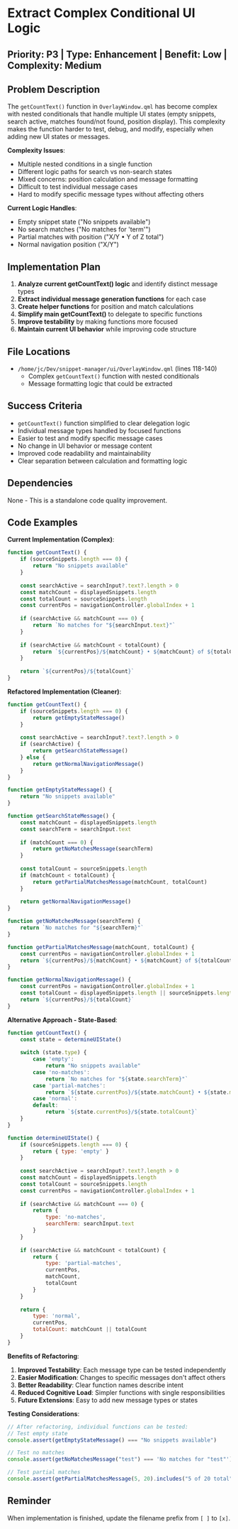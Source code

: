 # Extract Complex Conditional UI Logic

## Priority: P3 | Type: Enhancement | Benefit: Low | Complexity: Medium

## Problem Description

The `getCountText()` function in `OverlayWindow.qml` has become complex with nested conditionals that handle multiple UI states (empty snippets, search active, matches found/not found, position display). This complexity makes the function harder to test, debug, and modify, especially when adding new UI states or messages.

**Complexity Issues**:
- Multiple nested conditions in a single function
- Different logic paths for search vs non-search states
- Mixed concerns: position calculation and message formatting
- Difficult to test individual message cases
- Hard to modify specific message types without affecting others

**Current Logic Handles**:
- Empty snippet state ("No snippets available")
- No search matches ("No matches for 'term'")
- Partial matches with position ("X/Y • Y of Z total")
- Normal navigation position ("X/Y")

## Implementation Plan

1. **Analyze current getCountText() logic** and identify distinct message types
2. **Extract individual message generation functions** for each case
3. **Create helper functions** for position and match calculations
4. **Simplify main getCountText()** to delegate to specific functions
5. **Improve testability** by making functions more focused
6. **Maintain current UI behavior** while improving code structure

## File Locations

- `/home/jc/Dev/snippet-manager/ui/OverlayWindow.qml` (lines 118-140)
  - Complex `getCountText()` function with nested conditionals
  - Message formatting logic that could be extracted

## Success Criteria

- `getCountText()` function simplified to clear delegation logic
- Individual message types handled by focused functions
- Easier to test and modify specific message cases
- No change in UI behavior or message content
- Improved code readability and maintainability
- Clear separation between calculation and formatting logic

## Dependencies

None - This is a standalone code quality improvement.

## Code Examples

**Current Implementation (Complex)**:
```javascript
function getCountText() {
    if (sourceSnippets.length === 0) {
        return "No snippets available"
    }
    
    const searchActive = searchInput?.text?.length > 0
    const matchCount = displayedSnippets.length  
    const totalCount = sourceSnippets.length
    const currentPos = navigationController.globalIndex + 1
    
    if (searchActive && matchCount === 0) {
        return `No matches for "${searchInput.text}"`
    }
    
    if (searchActive && matchCount < totalCount) {
        return `${currentPos}/${matchCount} • ${matchCount} of ${totalCount} total`
    }
    
    return `${currentPos}/${totalCount}`
}
```

**Refactored Implementation (Cleaner)**:
```javascript
function getCountText() {
    if (sourceSnippets.length === 0) {
        return getEmptyStateMessage()
    }
    
    const searchActive = searchInput?.text?.length > 0
    if (searchActive) {
        return getSearchStateMessage()
    } else {
        return getNormalNavigationMessage()
    }
}

function getEmptyStateMessage() {
    return "No snippets available"
}

function getSearchStateMessage() {
    const matchCount = displayedSnippets.length
    const searchTerm = searchInput.text
    
    if (matchCount === 0) {
        return getNoMatchesMessage(searchTerm)
    }
    
    const totalCount = sourceSnippets.length
    if (matchCount < totalCount) {
        return getPartialMatchesMessage(matchCount, totalCount)
    }
    
    return getNormalNavigationMessage()
}

function getNoMatchesMessage(searchTerm) {
    return `No matches for "${searchTerm}"`
}

function getPartialMatchesMessage(matchCount, totalCount) {
    const currentPos = navigationController.globalIndex + 1
    return `${currentPos}/${matchCount} • ${matchCount} of ${totalCount} total`
}

function getNormalNavigationMessage() {
    const currentPos = navigationController.globalIndex + 1
    const totalCount = displayedSnippets.length || sourceSnippets.length
    return `${currentPos}/${totalCount}`
}
```

**Alternative Approach - State-Based**:
```javascript
function getCountText() {
    const state = determineUIState()
    
    switch (state.type) {
        case 'empty':
            return "No snippets available"
        case 'no-matches':
            return `No matches for "${state.searchTerm}"`
        case 'partial-matches':
            return `${state.currentPos}/${state.matchCount} • ${state.matchCount} of ${state.totalCount} total`
        case 'normal':
        default:
            return `${state.currentPos}/${state.totalCount}`
    }
}

function determineUIState() {
    if (sourceSnippets.length === 0) {
        return { type: 'empty' }
    }
    
    const searchActive = searchInput?.text?.length > 0
    const matchCount = displayedSnippets.length
    const totalCount = sourceSnippets.length
    const currentPos = navigationController.globalIndex + 1
    
    if (searchActive && matchCount === 0) {
        return { 
            type: 'no-matches', 
            searchTerm: searchInput.text 
        }
    }
    
    if (searchActive && matchCount < totalCount) {
        return { 
            type: 'partial-matches', 
            currentPos, 
            matchCount, 
            totalCount 
        }
    }
    
    return { 
        type: 'normal', 
        currentPos, 
        totalCount: matchCount || totalCount 
    }
}
```

**Benefits of Refactoring**:
1. **Improved Testability**: Each message type can be tested independently
2. **Easier Modification**: Changes to specific messages don't affect others
3. **Better Readability**: Clear function names describe intent
4. **Reduced Cognitive Load**: Simpler functions with single responsibilities
5. **Future Extensions**: Easy to add new message types or states

**Testing Considerations**:
```javascript
// After refactoring, individual functions can be tested:
// Test empty state
console.assert(getEmptyStateMessage() === "No snippets available")

// Test no matches  
console.assert(getNoMatchesMessage("test") === 'No matches for "test"')

// Test partial matches
console.assert(getPartialMatchesMessage(5, 20).includes("5 of 20 total"))
```

## Reminder

When implementation is finished, update the filename prefix from `[ ]` to `[x]`.